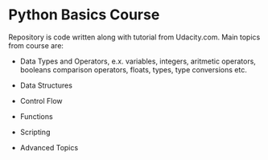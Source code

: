# Python Basics Course
Repository is code written along with tutorial from Udacity.com.
Main topics from course are:
* Data Types and Operators, e.x. variables, integers, aritmetic operators, booleans comparison operators, floats, types, type conversions etc.

* Data Structures

* Control Flow

* Functions

* Scripting

* Advanced Topics